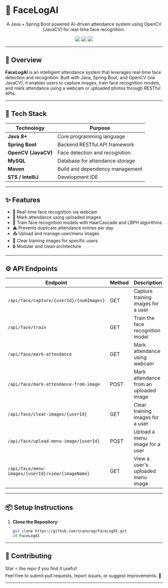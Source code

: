 # 🤖 FaceLogAI

<p align="center">
  A Java + Spring Boot powered AI-driven attendance system using OpenCV (JavaCV) for real-time face recognition.
</p>

<p align="center">
  <img src="https://img.shields.io/badge/Build-Success-brightgreen" />
  <img src="https://img.shields.io/badge/SpringBoot-3.x-blue" />
  <img src="https://img.shields.io/badge/OpenCV-JavaCV-orange" />
</p>

---

## 🧠 Overview

**FaceLogAI** is an intelligent attendance system that leverages real-time face detection and recognition. Built with Java, Spring Boot, and OpenCV (via JavaCV), it enables users to capture images, train face recognition models, and mark attendance using a webcam or uploaded photos through RESTful APIs.

---

## 🚀 Tech Stack

| Technology       | Purpose                             |
|------------------|-------------------------------------|
| **Java 8+**      | Core programming language           |
| **Spring Boot**  | Backend RESTful API framework       |
| **OpenCV (JavaCV)** | Face detection and recognition    |
| **MySQL**        | Database for attendance storage     |
| **Maven**        | Build and dependency management     |
| **STS / IntelliJ** | Development IDE                   |

---

## ✨ Features

- 🎥 Real-time face recognition via webcam
- 📸 Mark attendance using uploaded images
- 🧠 Train face recognition models with HaarCascade and LBPH algorithms
- ⚠️ Prevents duplicate attendance entries per day
- 📤 Upload and manage user/menu images
- 📂 Clear training images for specific users
- 🔒 Modular and clean architecture

---

## ⚙️ API Endpoints

| Endpoint                                   | Method | Description                              |
|--------------------------------------------|--------|------------------------------------------|
| `/api/face/capture/{userId}/{numImages}`   | GET    | Capture training images for a user       |
| `/api/face/train`                          | GET    | Train the face recognition model         |
| `/api/face/mark-attendance`                | GET    | Mark attendance using webcam             |
| `/api/face/mark-attendance-from-image`     | POST   | Mark attendance from an uploaded image   |
| `/api/face/clear-images/{userId}`          | GET    | Clear training images for a user         |
| `/api/face/upload-menu-image/{userId}`     | POST   | Upload a menu image for a user           |
| `/api/face/menu-images/{userId}/view/{imageName}` | GET | View a user's uploaded menu image |

--- 


## 📦 Setup Instructions

1. **Clone the Repository**:
   ```bash
   git clone https://github.com/scanurag/FaceLogAI.git
   cd FaceLogAI
 ---

## 🤝 Contributing

Star ⭐ the repo if you find it useful!  
Feel free to submit pull requests, report issues, or suggest improvements. 🚀

---
